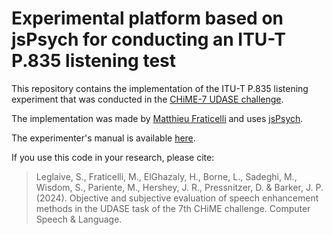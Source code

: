 # Experimental platform based on jsPsych for conducting an ITU-T P.835 listening test
 
This repository contains the implementation of the ITU-T P.835 listening experiment that was conducted in the [CHiME-7 UDASE challenge](https://www.chimechallenge.org/challenges/chime7/task2/index).

The implementation was made by [Matthieu Fraticelli](https://matthieufraticelli.com/) and uses [jsPsych](https://www.jspsych.org/).

The experimenter's manual is available [here](jsPsych-P.835-listening-test/Manual_experiment.md).

If you use this code in your research, please cite:
> Leglaive, S., Fraticelli, M., ElGhazaly, H., Borne, L., Sadeghi, M., Wisdom, S., Pariente, M., Hershey, J. R., Pressnitzer, D. & Barker, J. P. (2024). Objective and subjective evaluation of speech enhancement methods in the UDASE task of the 7th CHiME challenge. Computer Speech & Language.
